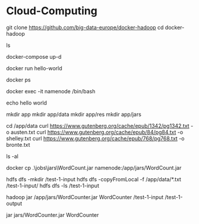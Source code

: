 # Cloud-Computing

git clone https://github.com/big-data-europe/docker-hadoop
cd docker-hadoop

ls

docker-compose up-d

docker run hello-world

docker ps

docker exec -it namenode /bin/bash

echo hello world

mkdir app
mkdir app/data
mkdir app/res
mkdir app/jars

cd /app/data
curl https://www.gutenberg.org/cache/epub/1342/pg1342.txt -o austen.txt
curl https://www.gutenberg.org/cache/epub/84/pg84.txt -o shelley.txt
curl https://www.gutenberg.org/cache/epub/768/pg768.txt -o bronte.txt

ls -al

docker cp .\jobs\jars\WordCount.jar namenode:/app/jars/WordCount.jar

hdfs dfs -mkdir /test-1-input
hdfs dfs -copyFromLocal -f /app/data/*.txt /test-1-input/
hdfs dfs -ls /test-1-input

hadoop jar /app/jars/WordCounter.jar WordCounter /test-1-input /test-1-output

jar jars/WordCounter.jar WordCounter
